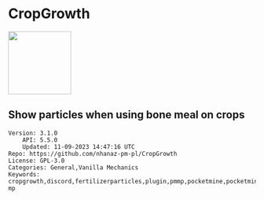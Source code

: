 # CropGrowth
<img src="https://raw.githubusercontent.com/nhanaz-pm-pl/CropGrowth/03f52c5fb1b96d02e8710315beed51c45a0a3815/icon.png" width="128" height="128" />

## Show particles when using bone meal on crops
```properties
Version: 3.1.0
    API: 5.5.0
    Updated: 11-09-2023 14:47:16 UTC
Repo: https://github.com/nhanaz-pm-pl/CropGrowth
License: GPL-3.0
Categories: General,Vanilla Mechanics
Keywords: cropgrowth,discord,fertilizerparticles,plugin,pmmp,pocketmine,pocketmine-mp
```
